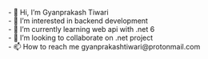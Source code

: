 <p style="background-image: url('https://content.satimagingcorp.com/static/galleryimages/worldview-1-satellite-image-yokohama-japan.jpg');">

<ul style="list-style-type: none;">
<li>- 👋 Hi, I’m Gyanprakash Tiwari 
</li>
<li>
- 👀 I’m interested in backend development
</li>

<li>
- 🌱 I’m currently learning web api with .net 6
</li>

<li>- 💞️ I’m looking to collaborate on .net project  
</li>

<li>- 📫 How to reach me  gyanprakashtiwari@protonmail.com
</li>



</ul>


</p>


<!---
bluelikesky8/bluelikesky8 is a ✨ special ✨ repository because its `README.md` (this file) appears on your GitHub profile.
You can click the Preview link to take a look at your changes.
--->
